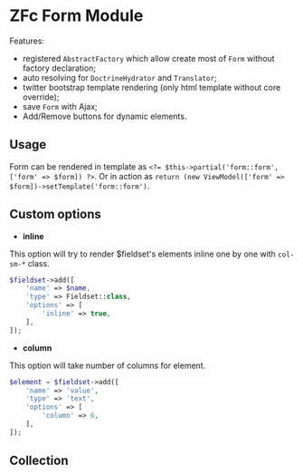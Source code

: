 # ZFc Form Module

Features:
- registered `AbstractFactory` which allow create most of `Form` without factory declaration;
- auto resolving for `DoctrineHydrator` and `Translator`;
- twitter bootstrap template rendering (only html template without core override);
- save `Form` with Ajax;
- Add/Remove buttons for dynamic elements.

## Usage

Form can be rendered in template as `<?= $this->partial('form::form', ['form' => $form]) ?>`.
Or in action as `return (new ViewModel(['form' => $form])->setTemplate('form::form')`.

## Custom options
- **inline**

This option will try to render $fieldset's elements inline one by one with `col-sm-*` class. 

```php
$fieldset->add([
    'name' => $name,
    'type' => Fieldset::class,
    'options' => [
        'inline' => true,
    ],
]);
```

- **column**

This option will take number of columns for element.
```php
$element = $fieldset->add([
    'name' => 'value',
    'type' => 'text',
    'options' => [
        'column' => 6,
    ],
]);
```

## Collection